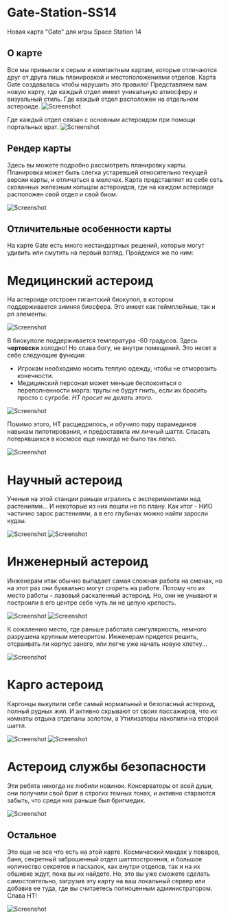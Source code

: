 # Gate-Station-SS14
Новая карта "Gate" для игры Space Station 14

## О карте
Все мы привыкли к серым и компактным картам, которые отличаются друг от друга лишь планировкой и местоположениями отделов. Карта Gate создавалась чтобы нарушить это правило! Представляем вам новую карту, где каждый отдел имеет уникальную атмосферу и визуальный стиль. Где каждый отдел расположен на отдельном астероиде. 
![Screenshot](https://github.com/TheShuEd/Gate-Station-SS14/blob/main/Images/Screenshot1.png)

Где каждый отдел связан с основным астероидом при помощи портальных врат.
![Screenshot](https://github.com/TheShuEd/Gate-Station-SS14/blob/main/Images/Screenshot13.png)


## Рендер карты
Здесь вы можете подробно рассмотреть планировку карты. Планировка может быть слегка устаревшей относительно текущей версии карты, и отличаться в мелочах.
Карта представляет из себя сеть скованных железным кольцом астероидов, где на каждом астероиде расположен свой отдел и свой биом.

![Screenshot](https://github.com/TheShuEd/Gate-Station-SS14/blob/main/Images/Render_Gate.png)


## Отличительные особенности карты
На карте Gate есть много нестандартных решений, которые могут удивить или смутить на первый взгляд. Пройдемся же по ним:

# Медицинский астероид
На астероиде отстроен гигантский биокупол, в котором поддерживается зимняя биосфера. Это имеет как геймплейные, так и рп элементы.

![Screenshot](https://github.com/TheShuEd/Gate-Station-SS14/blob/main/Images/Screenshot7.png)

В биокуполе поддерживается температура -60 градусов. Здесь **чертовски** холодно! Но слава богу, не внутри помещений.
Это несет в себе следующие функции:
* Игрокам необходимо носить теплую одежду, чтобы не отморозить конечности.
* Медицинский персонал может меньше беспокоиться о переполненности морга: трупы не будут гнить, если их бросить просто с сугробе. *НТ просит не делать этого.*

![Screenshot](https://github.com/TheShuEd/Gate-Station-SS14/blob/main/Images/Screenshot8.png)

Помимо этого, НТ расщедрилось, и обучило пару парамедиков навыкам пилотирования, и предоставила им личный шаттл. Спасать потерявшихся в космосе еще никогда не было так легко.

![Screenshot](https://github.com/TheShuEd/Gate-Station-SS14/blob/main/Images/Screenshot14.png)


# Научный астероид
Ученые на этой станции раньше игрались с экспериментами над растениями... И некоторые из них пошли не по плану. Как итог - НИО частично зарос растениями, а в его глубинах можно найти заросли кудзы.

![Screenshot](https://github.com/TheShuEd/Gate-Station-SS14/blob/main/Images/Screenshot2.png)
![Screenshot](https://github.com/TheShuEd/Gate-Station-SS14/blob/main/Images/Screenshot9.png)

# Инженерный астероид
Инженерам итак обычно выпадает самая сложная работа на сменах, но на этот раз они буквально могут сгореть на работе. Потому что их место работы - лавовый раскаленный астероид. Но, они не унывают и построили в его центре себе чуть ли не целую крепость.

![Screenshot](https://github.com/TheShuEd/Gate-Station-SS14/blob/main/Images/Screenshot5.png)
![Screenshot](https://github.com/TheShuEd/Gate-Station-SS14/blob/main/Images/Screenshot6.png)

К сожалению место, где раньше работала сингулярность, немного разрушена крупным метеоритом. Инженерам придется решить, отсраивать ли корпус заного, или легче уже начать новую клетку...

![Screenshot](https://github.com/TheShuEd/Gate-Station-SS14/blob/main/Images/Screenshot12.png) 

# Карго астероид
Каргонцы выкупили себе самый нормальный и безопасный астероид, полный рудных жил. И активно скрывают от своих пассажиров, что их комнаты отдыха отделаны золотом, а Утилизаторы накопили на второй шаттл.

![Screenshot](https://github.com/TheShuEd/Gate-Station-SS14/blob/main/Images/Screenshot10.png)
![Screenshot](https://github.com/TheShuEd/Gate-Station-SS14/blob/main/Images/Screenshot11.png)

# Астероид службы безопасности
Эти ребята никогда не любили новинок. Консерваторы от всей души, они получили свой бриг в строгих темных тонах, и активно стараются забыть, что среди них раньше был бригмедик.

![Screenshot](https://github.com/TheShuEd/Gate-Station-SS14/blob/main/Images/Screenshot4.png)

## Остальное
Это еще не все что есть на этой карте. Космический макдак у поваров, баня, секретный заброшенный отдел шаттлостроения, и большое количество секретов и пасхалок, как внутри отделов, так и на их обшивке ждут, пока вы их найдете. Но, это вы уже сможете сделать самостоятельно, загрузив эту карту на ваш локальный сервер или добавив ее туда, где вы считаетесь полноценным администратором. Слава НТ!

![Screenshot](https://github.com/TheShuEd/Gate-Station-SS14/blob/main/Images/Screenshot3.png)
